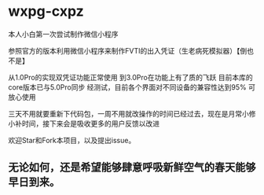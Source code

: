 # wxpg-cxpz

本人小白第一次尝试制作微信小程序

参照官方的版本利用微信小程序来制作FVTI的出入凭证（生老病死模拟器）【倒也不是】

从1.0Pro的实现双凭证功能正常使用
到3.0Pro在功能上有了质的飞跃
目前本库的core版本已与5.0Pro同步
经测试，目前各个界面对不同设备的兼容性达到95%
可放心使用

三天不用就要重新下代码包，一周不用就改操作的时间已经过去，现在是月常小修小补时间，接下来会是吸收更多的用户反馈以改进

欢迎Star和Fork本项目，以及提出issue。

## 无论如何，还是希望能够肆意呼吸新鲜空气的春天能够早日到来。

